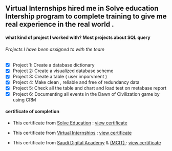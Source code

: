
## Virtual Internships hired me in Solve education Intership program to complete training to give me real experience in the real world . 

#### what kind of project I worked with? Most projects about SQL query

###### Projects I have been assigned to with the team 
- [x]  Project 1: Create a database dictionary 
- [x]  Project 2: Create a visualized database scheme 
- [x]  Project 3: Create a table ( user imporvment )
- [x]  Project 4: Make clean , reliable and free of redundancy data 
- [x]  Project 5: Check all the table and chart and load test on metabase report 
- [x]  Project 6: Documenting all events in the Dawn of Civilization game by using CRM

#### certificate of completion 

* This certificate from [Solve Education](https://solveeducation.org/) : [view certificate](https://raw.githubusercontent.com/ik0z/Docs/master/SE.png)

* This certificate from [Virtual Internships](https://www.virtualinternships.com/) :  [view certificate](https://raw.githubusercontent.com/ik0z/Docs/master/VI_SDA.pdf)

* This certificate from [Saudi Digital Academy](https://sda.edu.sa/) & [(MCIT) ](https://www.mcit.gov.sa/) : [view certificate](https://raw.githubusercontent.com/ik0z/Docs/master/VI_FS_SDA.pdf)
